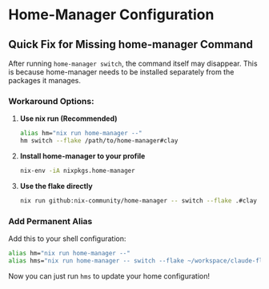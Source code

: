 # Home-Manager Configuration

## Quick Fix for Missing home-manager Command

After running `home-manager switch`, the command itself may disappear. This is because home-manager needs to be installed separately from the packages it manages.

### Workaround Options:

1. **Use nix run (Recommended)**
   ```bash
   alias hm="nix run home-manager --"
   hm switch --flake /path/to/home-manager#clay
   ```

2. **Install home-manager to your profile**
   ```bash
   nix-env -iA nixpkgs.home-manager
   ```

3. **Use the flake directly**
   ```bash
   nix run github:nix-community/home-manager -- switch --flake .#clay
   ```

### Add Permanent Alias

Add this to your shell configuration:
```bash
alias hm="nix run home-manager --"
alias hms="nix run home-manager -- switch --flake ~/workspace/claude-flake/home-manager#clay"
```

Now you can just run `hms` to update your home configuration!